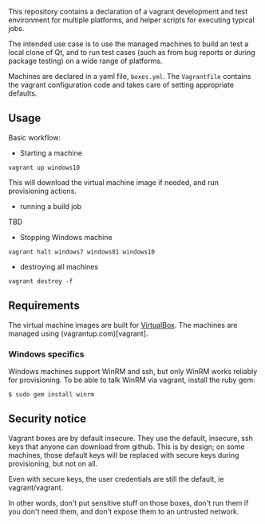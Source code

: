 This repository contains a declaration of a vagrant development and test
environment for multiple platforms, and helper scripts for executing typical
jobs.

The intended use case is to use the managed machines to build an test a local
clone of Qt, and to run test cases (such as from bug reports or during package
testing) on a wide range of platforms.

Machines are declared in a yaml file, `boxes.yml`. The `Vagrantfile` contains
the vagrant configuration code and takes care of setting appropriate defaults.

## Usage

Basic workflow:

* Starting a machine

`vagrant up windows10`

This will download the virtual machine image if needed, and run provisioning
actions.

* running a build job

TBD

* Stopping Windows machine

`vagrant halt windows7 windows81 windows10`

* destroying all machines

`vagrant destroy -f`


## Requirements

The virtual machine images are built for [VirtualBox](virtualbox.org).
The machines are managed using (vagrantup.com)[vagrant].

### Windows specifics

Windows machines support WinRM and ssh, but only WinRM works reliably for
provisioning. To be able to talk WinRM via vagrant, install the ruby gem:

`$ sudo gem install winrm`


## Security notice

Vagrant boxes are by default insecure. They use the default, insecure,
ssh keys that anyone can download from github. This is by design; on some
machines, those default keys will be replaced with secure keys during
provisioning, but not on all.

Even with secure keys, the user credentials are still the default, ie
vagrant/vagrant.

In other words, don't put sensitive stuff on those boxes, don't run them
if you don't need them, and don't expose them to an untrusted network.
